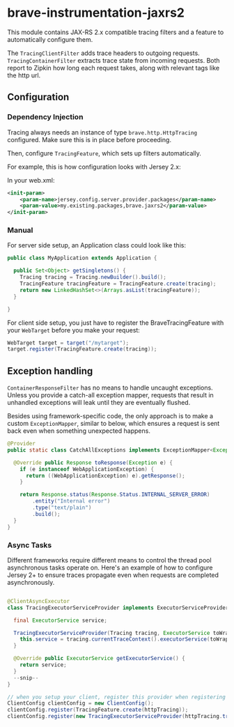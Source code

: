 # brave-instrumentation-jaxrs2
This module contains JAX-RS 2.x compatible tracing filters and a feature
to automatically configure them.

The `TracingClientFilter` adds trace headers to outgoing requests.
`TracingContainerFilter` extracts trace state from incoming requests.
Both report to Zipkin how long each request takes, along with relevant
tags like the http url.

## Configuration

### Dependency Injection
Tracing always needs an instance of type `brave.http.HttpTracing`
configured. Make sure this is in place before proceeding.

Then, configure `TracingFeature`, which sets up filters automatically.

For example, this is how configuration looks with Jersey 2.x:


In your web.xml:

```xml
<init-param>
    <param-name>jersey.config.server.provider.packages</param-name>
    <param-value>my.existing.packages,brave.jaxrs2</param-value>
</init-param>
```

### Manual

For server side setup, an Application class could look like this:

```java
public class MyApplication extends Application {

  public Set<Object> getSingletons() {
    Tracing tracing = Tracing.newBuilder().build();
    TracingFeature tracingFeature = TracingFeature.create(tracing);
    return new LinkedHashSet<>(Arrays.asList(tracingFeature));
  }

}
```

For client side setup, you just have to register the BraveTracingFeature
with your `WebTarget` before you make your request:

```java
WebTarget target = target("/mytarget");
target.register(TracingFeature.create(tracing));
```

## Exception handling
`ContainerResponseFilter` has no means to handle uncaught exceptions.
Unless you provide a catch-all exception mapper, requests that result in
unhandled exceptions will leak until they are eventually flushed.

Besides using framework-specific code, the only approach is to make a
custom `ExceptionMapper`, similar to below, which ensures a request is
sent back even when something unexpected happens.

```java
@Provider
public static class CatchAllExceptions implements ExceptionMapper<Exception> {

  @Override public Response toResponse(Exception e) {
    if (e instanceof WebApplicationException) {
      return ((WebApplicationException) e).getResponse();
    }

    return Response.status(Response.Status.INTERNAL_SERVER_ERROR)
        .entity("Internal error")
        .type("text/plain")
        .build();
  }
}
```

### Async Tasks

Different frameworks require different means to control the thread pool
asynchronous tasks operate on. Here's an example of how to configure
Jersey 2+ to ensure traces propagate even when requests are completed
asynchronously.

```java

@ClientAsyncExecutor
class TracingExecutorServiceProvider implements ExecutorServiceProvider {

  final ExecutorService service;

  TracingExecutorServiceProvider(Tracing tracing, ExecutorService toWrap) {
    this.service = tracing.currentTraceContext().executorService(toWrap);
  }

  @Override public ExecutorService getExecutorService() {
    return service;
  }
  --snip--
}

// when you setup your client, register this provider when registering tracing
ClientConfig clientConfig = new ClientConfig();
clientConfig.register(TracingFeature.create(httpTracing));
clientConfig.register(new TracingExecutorServiceProvider(httpTracing.tracing(), executorService));
```
